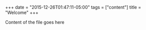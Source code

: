 +++
date = "2015-12-26T01:47:11-05:00"
tags = ["content"]
title = "Welcome"
+++

Content of the file goes here
